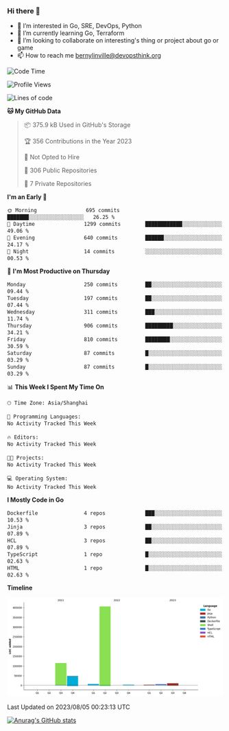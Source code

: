 ### Hi there 👋

- 👀 I’m interested in Go, SRE, DevOps, Python
- 🌱 I’m currently learning Go, Terraform
- 👯 I’m looking to collaborate on interesting's thing or project about go or game
- 📫 How to reach me bernylinville@devopsthink.org

<!--START_SECTION:waka-->
![Code Time](http://img.shields.io/badge/Code%20Time-271%20hrs%2026%20mins-blue)

![Profile Views](http://img.shields.io/badge/Profile%20Views-0-blue)

![Lines of code](https://img.shields.io/badge/From%20Hello%20World%20I%27ve%20Written-599.2%20thousand%20lines%20of%20code-blue)

**🐱 My GitHub Data** 

> 📦 375.9 kB Used in GitHub's Storage 
 > 
> 🏆 356 Contributions in the Year 2023
 > 
> 🚫 Not Opted to Hire
 > 
> 📜 306 Public Repositories 
 > 
> 🔑 7 Private Repositories 
 > 
**I'm an Early 🐤** 

```text
🌞 Morning                695 commits         ███████░░░░░░░░░░░░░░░░░░   26.25 % 
🌆 Daytime                1299 commits        ████████████░░░░░░░░░░░░░   49.06 % 
🌃 Evening                640 commits         ██████░░░░░░░░░░░░░░░░░░░   24.17 % 
🌙 Night                  14 commits          ░░░░░░░░░░░░░░░░░░░░░░░░░   00.53 % 
```
📅 **I'm Most Productive on Thursday** 

```text
Monday                   250 commits         ██░░░░░░░░░░░░░░░░░░░░░░░   09.44 % 
Tuesday                  197 commits         ██░░░░░░░░░░░░░░░░░░░░░░░   07.44 % 
Wednesday                311 commits         ███░░░░░░░░░░░░░░░░░░░░░░   11.74 % 
Thursday                 906 commits         █████████░░░░░░░░░░░░░░░░   34.21 % 
Friday                   810 commits         ████████░░░░░░░░░░░░░░░░░   30.59 % 
Saturday                 87 commits          █░░░░░░░░░░░░░░░░░░░░░░░░   03.29 % 
Sunday                   87 commits          █░░░░░░░░░░░░░░░░░░░░░░░░   03.29 % 
```


📊 **This Week I Spent My Time On** 

```text
🕑︎ Time Zone: Asia/Shanghai

💬 Programming Languages: 
No Activity Tracked This Week

🔥 Editors: 
No Activity Tracked This Week

🐱‍💻 Projects: 
No Activity Tracked This Week

💻 Operating System: 
No Activity Tracked This Week
```

**I Mostly Code in Go** 

```text
Dockerfile               4 repos             ███░░░░░░░░░░░░░░░░░░░░░░   10.53 % 
Jinja                    3 repos             ██░░░░░░░░░░░░░░░░░░░░░░░   07.89 % 
HCL                      3 repos             ██░░░░░░░░░░░░░░░░░░░░░░░   07.89 % 
TypeScript               1 repo              █░░░░░░░░░░░░░░░░░░░░░░░░   02.63 % 
HTML                     1 repo              █░░░░░░░░░░░░░░░░░░░░░░░░   02.63 % 
```



**Timeline**

![Lines of Code chart](https://raw.githubusercontent.com/bernylinville/bernylinville/main/assets/bar_graph.png)


 Last Updated on 2023/08/05 00:23:13 UTC
<!--END_SECTION:waka-->

[![Anurag's GitHub stats](https://github-readme-stats.vercel.app/api?username=bernylinville)](https://github.com/anuraghazra/github-readme-stats)


<!--
**kylechou-dunk/kylechou-dunk** is a ✨ _special_ ✨ repository because its `README.md` (this file) appears on your GitHub profile.

Here are some ideas to get you started:

- 🔭 I’m currently working on ...
- 🌱 I’m currently learning ...
- 👯 I’m looking to collaborate on ...
- 🤔 I’m looking for help with ...
- 💬 Ask me about ...
- 📫 How to reach me: ...
- 😄 Pronouns: ...
- ⚡ Fun fact: ...
-->
